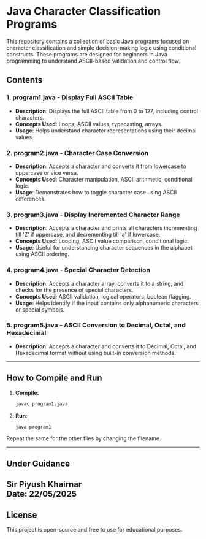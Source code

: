 # Java Character Classification Programs

This repository contains a collection of basic Java programs focused on character classification and simple decision-making logic using conditional constructs. These programs are designed for beginners in Java programming to understand ASCII-based validation and control flow.

## Contents

### 1. program1.java - Display Full ASCII Table
- **Description**: Displays the full ASCII table from 0 to 127, including control characters.
- **Concepts Used**: Loops, ASCII values, typecasting, arrays.
- **Usage**: Helps understand character representations using their decimal values.

### 2. program2.java - Character Case Conversion
- **Description**: Accepts a character and converts it from lowercase to uppercase or vice versa.
- **Concepts Used**: Character manipulation, ASCII arithmetic, conditional logic.
- **Usage**: Demonstrates how to toggle character case using ASCII differences.

### 3. program3.java - Display Incremented Character Range
- **Description**: Accepts a character and prints all characters incrementing till 'Z' if uppercase, and decrementing     till 'a' if lowercase.
- **Concepts Used**: Looping, ASCII value comparison, conditional logic.
- **Usage**: Useful for understanding character sequences in the alphabet using ASCII ordering.

### 4. program4.java - Special Character Detection
- **Description**: Accepts a character array, converts it to a string, and checks for the presence of special characters.
- **Concepts Used**: ASCII validation, logical operators, boolean flagging.
- **Usage**: Helps identify if the input contains only alphanumeric characters or special symbols.

### 5. program5.java - ASCII Conversion to Decimal, Octal, and Hexadecimal
- **Description**: Accepts a character and converts it to Decimal, Octal, and Hexadecimal format without using built-in conversion methods.

---
## How to Compile and Run

1. **Compile**:
   ```bash
   javac program1.java
   ```

2. **Run**:
   ```bash
   java program1
   ```

Repeat the same for the other files by changing the filename.

---


## Under Guidance

**Sir Piyush Khairnar**  
Date: 22/05/2025
---

## License

This project is open-source and free to use for educational purposes.


